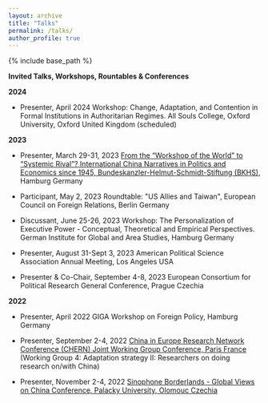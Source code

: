 ```yaml
---
layout: archive
title: "Talks"
permalink: /talks/
author_profile: true
---
```


{% include base_path %}

**Invited Talks, Workshops, Rountables & Conferences**

**2024**

- Presenter, April 2024 Workshop: Change, Adaptation, and Contention in Formal Institutions in Authoritarian Regimes. All Souls College, Oxford University, Oxford United Kingdom (scheduled)

**2023**

- Presenter, March 29-31, 2023 [From the “Workshop of the World” to “Systemic Rival”? International China Narratives in Politics and Economics since 1945, Bundeskanzler-Helmut-Schmidt-Stiftung (BKHS)](https://www.helmut-schmidt.de/en/), Hamburg Germany    
 
- Participant, May 2, 2023 Roundtable: "US Allies and Taiwan", European Council on Foreign Relations, Berlin Germany

- Discussant, June 25-26, 2023 Workshop: The Personalization of Executive Power - Conceptual, Theoretical and Empirical Perspectives. German Institute for Global and Area Studies, Hamburg Germany

- Presenter, August 31-Sept 3, 2023 American Political Science Association Annual Meeting, Los Angeles USA
 
- Presenter & Co-Chair, September 4-8, 2023 European Consortium for Political Research General Conference, Prague Czechia

**2022**

- Presenter, April 2022 GIGA Workshop on Foreign Policy, Hamburg Germany

- Presenter, September 2-4, 2022 [China in Europe Research Network Conference (CHERN) Joint Working Group Conference, Paris France](https://china-in-europe.net/chern-joint-working-group-conference-in-september-2022-at-inalco-paris/) (Working Group 4: Adaptation strategy II: Researchers on doing research on/with China)

- Presenter, November 2-4, 2022 [Sinophone Borderlands - Global Views on China Conference, Palacky University, Olomouc Czechia](https://sinofon.cz/surveys/)  
